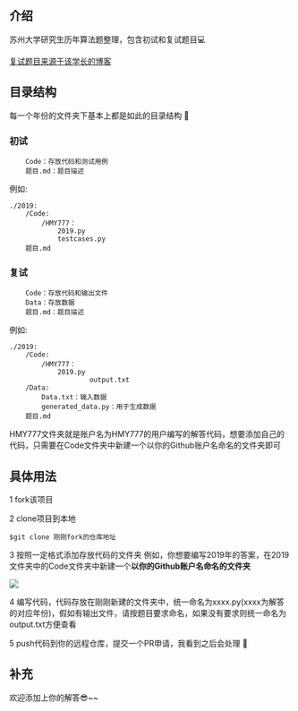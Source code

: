 ## 介绍 

苏州大学研究生历年算法题整理，包含初试和复试题目💻

[复试题目来源于该学长的博客](http://www.zivblog.top/categories/研究生复试/)

## 目录结构
每一个年份的文件夹下基本上都是如此的目录结构 📂

### 初试

```
	Code：存放代码和测试用例
	题目.md：题目描述
```

例如:

```
./2019:
	/Code:
		/HMY777：	
			2019.py
            testcases.py
    题目.md
```

### 复试

```
	Code：存放代码和输出文件
	Data：存放数据
	题目.md：题目描述
```

例如:

```
./2019:
	/Code:
		/HMY777：
			2019.py
            		output.txt
    /Data:
    	Data.txt：输入数据
    	generated_data.py：用于生成数据
    题目.md
```

HMY777文件夹就是账户名为HMY777的用户编写的解答代码，想要添加自己的代码，只需要在Code文件夹中新建一个以你的Github账户名命名的文件夹即可

## 具体用法

1 fork该项目

2 clone项目到本地

```
$git clone 刚刚fork的仓库地址
```
3 按照一定格式添加存放代码的文件夹
例如，你想要编写2019年的答案，在2019文件夹中的Code文件夹中新建一个**以你的Github账户名命名的文件夹**

![](https://github.com/HMY777/SUDA_NETM_code/blob/master/README.assets/%E6%96%B0%E5%BB%BAcode.gif)

4 编写代码，代码存放在刚刚新建的文件夹中，统一命名为xxxx.py(xxxx为解答的对应年份)，假如有输出文件，请按题目要求命名，如果没有要求则统一命名为output.txt方便查看

5 push代码到你的远程仓库，提交一个PR申请，我看到之后会处理 👀

## 补充

欢迎添加上你的解答😎~~



